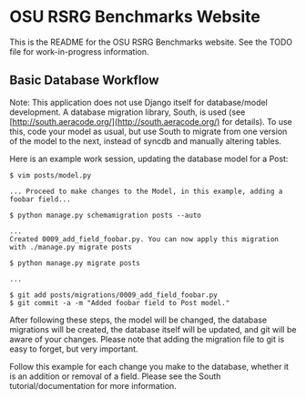 OSU RSRG Benchmarks Website
===========================

This is the README for the OSU RSRG Benchmarks website.  See the TODO file for work-in-progress information.

Basic Database Workflow
-----------------------

Note: This application does not use Django itself for database/model development.  A database migration library, South, is used (see [http://south.aeracode.org/](http://south.aeracode.org/) for details).  To use this, code your model as usual, but use South to migrate from one version of the model to the next, instead of syncdb and manually altering tables.

Here is an example work session, updating the database model for a Post:

    $ vim posts/model.py

    ... Proceed to make changes to the Model, in this example, adding a foobar field...
    
    $ python manage.py schemamigration posts --auto
    
    ...
    Created 0009_add_field_foobar.py. You can now apply this migration with ./manage.py migrate posts

    $ python manage.py migrate posts
    
    ...
    
    $ git add posts/migrations/0009_add_field_foobar.py
    $ git commit -a -m "Added foobar field to Post model."

After following these steps, the model will be changed, the database migrations will be created, the database itself will be updated, and git will be aware of your changes.  Please note that adding the migration file to git is easy to forget, but very important.

Follow this example for each change you make to the database, whether it is an addition or removal of a field.  Please see the South tutorial/documentation for more information.
